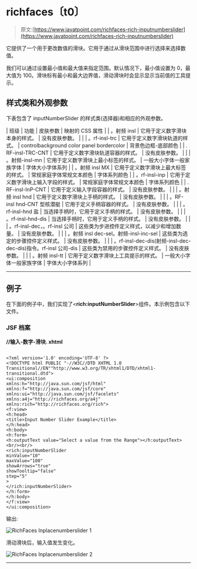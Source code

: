# richfaces〔t0〕

> 原文:[https://www.javatpoint.com/richfaces-rich-inputnumberslider](https://www.javatpoint.com/richfaces-rich-inputnumberslider)

它提供了一个用于更改数值的滑块。它用于通过从滑块范围中进行选择来选择数值。

我们可以通过设置最小值和最大值来指定范围。默认情况下，最小值设置为 0，最大值为 100。滑块标有最小和最大边界值，滑动滑块时会显示显示当前值的工具提示。

## 样式类和外观参数

下表包含了 inputNumberSlider 的样式类(选择器)和相应的外观参数。

| 班级 | 功能 | 皮肤参数 | 映射的 CSS 属性 |
| 。射频 insl | 它用于定义数字滑块本身的样式。 | 没有皮肤参数。 |  |
| 。rf-insl-trc | 它用于定义数字滑块轨道的样式。 | controlbackground color panel bordercolor | 背景色边框-底部颜色 |
| . RF-insl-TRC-CNT | 它用于定义数字滑块轨道容器的样式。 | 没有皮肤参数。 |  |
| 。射频-insl-mn | 它用于定义数字滑块上最小标签的样式。 | 一般大小字体一般家族字体 | 字体大小字体系列 |
| 。射频 insl MX | 它用于定义数字滑块上最大标签的样式。 | 常规家庭字体常规文本颜色 | 字体系列颜色 |
| 。rf-insl-inp | 它用于定义数字滑块上输入字段的样式。 | 常规家庭字体常规文本颜色 | 字体系列颜色 |
| . RF-insl-InP-CNT | 它用于定义输入字段容器的样式。 | 没有皮肤参数。 |  |
| 。射频 insl hnd | 它用于定义数字滑块上手柄的样式。 | 没有皮肤参数。 |  |
| 。RF-insl hnd-CNT 型核潜艇 | 它用于定义手柄容器的样式。 | 没有皮肤参数。 |  |
| 。rf-insl-hnd 盐 | 当选择手柄时，它用于定义手柄的样式。 | 没有皮肤参数。 |  |
| 。rf-insl-hnd-dis | 当选择手柄时，它用于定义手柄的样式。 | 没有皮肤参数。 |  |
| 。rf-insl-dec，。rf-insl 公司 | 这些类为步进控件定义样式，以减少和增加数量。 | 没有皮肤参数。 |  |
| 。射频 insl dec-sel。射频-insl-inc-sel | 这些类为选定的步骤控件定义样式。 | 没有皮肤参数。 |  |
| 。rf-insl-dec-dis(射频-insl-dec-dec-dis)指令。rf-insl 公司-dis | 这些类为禁用的步骤控件定义样式。 | 没有皮肤参数。 |  |
| 。射频 insl-tt | 它用于定义数字滑块上工具提示的样式。 | 一般大小字体一般家族字体 | 字体大小字体系列 |

* * *

## 例子

在下面的例子中，我们实现了<**rich:inputNumberSlider**>组件。本示例包含以下文件。

### JSF 档案

**//输入-数字-滑块. xhtml**

```

<?xml version='1.0' encoding='UTF-8' ?>
<!DOCTYPE html PUBLIC "-//W3C//DTD XHTML 1.0 Transitional//EN""http://www.w3.org/TR/xhtml1/DTD/xhtml1-transitional.dtd">
<ui:composition 
xmlns:h="http://java.sun.com/jsf/html"
xmlns:f="http://java.sun.com/jsf/core"
xmlns:ui="http://java.sun.com/jsf/facelets"
xmlns:a4j="http://richfaces.org/a4j"
xmlns:rich="http://richfaces.org/rich">
<f:view>
<h:head>
<title>Input Number Slider Example</title>
</h:head>
<h:body>
<h:form>
<h:outputText value="Select a value from the Range"></h:outputText><br/><br/>
<rich:inputNumberSlider 
minValue="10"
maxValue="100"
showArrows="true"
showTooltip="false"
step="5"
>
</rich:inputNumberSlider>
</h:form>
</h:body>
</f:view>
</ui:composition>

```

输出:

![RichFaces Inplacenumberslider 1](../Images/b2188dae02c2f0e6c3649bfcdeced090.png)

滑动滑块后，输入值发生变化。

![RichFaces Inplacenumberslider 2](../Images/8f6cc0031f5498c83ecc73bec0ad1a05.png)

* * *